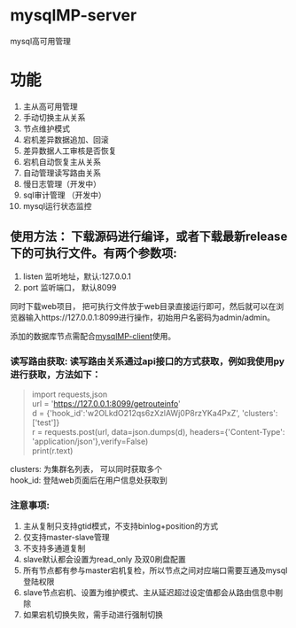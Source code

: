 
  
    
# mysqlMP-server      
 mysql高可用管理      
      
      
# 功能      
 1. 主从高可用管理    
 2. 手动切换主从关系    
 3. 节点维护模式       
 4. 宕机差异数据追加、回滚    
 5. 差异数据人工审核是否恢复    
 6. 宕机自动恢复主从关系    
 7. 自动管理读写路由关系    
 8. 慢日志管理（开发中）    
 9. sql审计管理 （开发中）  
 10. mysql运行状态监控   
      
      
## 使用方法： 下载源码进行编译，或者下载最新release下的可执行文件。有两个参数项:    
1. listen  监听地址，默认:127.0.0.1     
 2. port    监听端口， 默认8099    
    
同时下载web项目， 把可执行文件放于web目录直接运行即可，然后就可以在浏览器输入https://127.0.0.1:8099进行操作，初始用户名密码为admin/admin。    
    
添加的数据库节点需配合[mysqlMP-client](https://github.com/wwwbjqcom/mysqlMP-client)使用。    
      
### 读写路由获取: 读写路由关系通过api接口的方式获取，例如我使用py进行获取，方法如下：    
    

>  import requests,json    
>  url = 'https://127.0.0.1:8099/getrouteinfo'  
> d = {'hook_id':'w2OLkdO212qs6zXzlAWj0P8rzYKa4PxZ', 'clusters': ['test']}      
> r = requests.post(url, data=json.dumps(d), headers={'Content-Type': 'application/json'},verify=False)      
> print(r.text)

clusters: 为集群名列表， 可以同时获取多个    
hook_id: 登陆web页面后在用户信息处获取到    
      
### 注意事项:    
1. 主从复制只支持gtid模式，不支持binlog+position的方式   
2. 仅支持master-slave管理
3.  不支持多通道复制    
4. slave默认都会设置为read_only 及双0刷盘配置   
5. 所有节点都有参与master宕机复检，所以节点之间对应端口需要互通及mysql登陆权限     
6. slave节点宕机、设置为维护模式、主从延迟超过设定值都会从路由信息中剔除
7. 如果宕机切换失败，需手动进行强制切换    